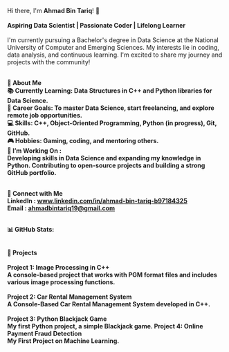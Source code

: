 Hi there, I'm <b>Ahmad Bin Tariq</b>! 👋<br><br>
<b>Aspiring Data Scientist | Passionate Coder | Lifelong Learner</b><br><br>
I'm currently pursuing a Bachelor's degree in Data Science at the National University of Computer and Emerging Sciences. My interests lie in coding, data analysis, and continuous learning. I'm excited to share my journey and projects with the community!

<br><b>🚀 About Me<b><br>
📚 Currently Learning: Data Structures in C++ and Python libraries for Data Science.<br>
🎯 Career Goals: To master Data Science, start freelancing, and explore remote job opportunities.<br>
💻 Skills: C++, Object-Oriented Programming, Python (in progress), Git, GitHub.<br>
🎮 Hobbies: Gaming, coding, and mentoring others.<br>
🌱 I’m Working On :<br>
  Developing skills in Data Science and expanding my knowledge in Python.
  Contributing to open-source projects and building a strong GitHub portfolio.<br><br>

<b>🔗 Connect with Me</b><br>
LinkedIn : www.linkedin.com/in/ahmad-bin-tariq-b97184325<br>
Email : ahmadbintariq19@gmail.com<br><br>

<b>📊 GitHub Stats:</b><br><br>

💼 Projects<br><br>
Project 1: Image Processing in C++<br>
A console-based project that works with PGM format files and includes various image processing functions.<br><br>
Project 2: Car Rental Management System<br>
A Console-Based Car Rental Management System developed in C++.<br><br>
Project 3: Python Blackjack Game<br>
My first Python project, a simple Blackjack game.
Project 4: Online Payment Fraud Detection<br>
My First Project on Machine Learning.
